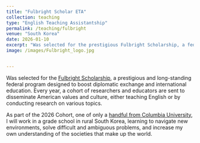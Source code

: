 ```yaml
---
title: "Fulbright Scholar ETA"
collection: teaching
type: "English Teaching Assistantship"
permalink: /teaching/fulbright
venue: "South Korea"
date: 2026-01-10
excerpt: "Was selected for the prestigious Fulbright Scholarship, a federally funded program which selects a few college graduates to teach English in a foreign country."
image: /images/Fulbright_logo.jpg


---
```

Was selected for the [Fulbright Scholarship](https://fulbrightscholars.org/what-fulbright/fulbright-scholar-program), a prestigious and long-standing federal program designed to boost diplomatic exchange and international education. Every year, a cohort of researchers and educators are sent to disseminate American values and culture, either teaching English or by conducting research on various topics.

As part of the 2026 Cohort, one of only a [handful from Columbia University](https://urf.columbia.edu/news/columbia-graduates-and-alums-awarded-fulbright-us-student-grants-2025-2026), I will work in a grade school in rural South Korea, learning to navigate new environments, solve difficult and ambiguous problems, and increase my own understanding of the societies that make up the world. 

